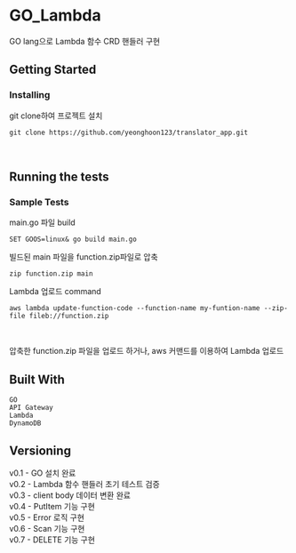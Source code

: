 # GO_Lambda

GO lang으로 Lambda 함수 CRD 핸들러 구현

## Getting Started

### Installing

git clone하여 프로젝트 설치

    git clone https://github.com/yeonghoon123/translator_app.git

<br>

## Running the tests

### Sample Tests

main.go 파일 build

    SET GOOS=linux& go build main.go

빌드된 main 파일을 function.zip파일로 압축

    zip function.zip main

Lambda 업로드 command

    aws lambda update-function-code --function-name my-funtion-name --zip-file fileb://function.zip

<br>

압축한 function.zip 파일을 업로드 하거나, aws 커맨드를 이용하여 Lambda 업로드

## Built With

```
GO
API Gateway
Lambda
DynamoDB
```

## Versioning

v0.1 - GO 설치 완료 <br>
v0.2 - Lambda 함수 핸들러 초기 테스트 검증<br>
v0.3 - client body 데이터 변환 완료<br>
v0.4 - PutItem 기능 구현<br>
v0.5 - Error 로직 구현 <br>
v0.6 - Scan 기능 구현 <br>
v0.7 - DELETE 기능 구현 <br>
